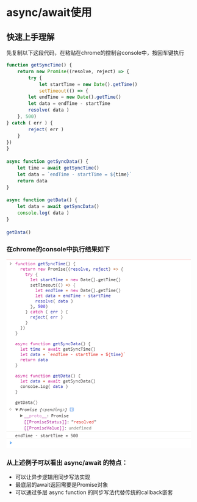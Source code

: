 # async/await使用

## 快速上手理解

先复制以下这段代码，在粘贴在chrome的控制台console中，按回车键执行

```js
function getSyncTime() {
    return new Promise((resolve, reject) => {
        try {
            let startTime = new Date().getTime()
            setTimeout(() => {
        let endTime = new Date().getTime()
        let data = endTime - startTime
        resolve( data )
    }, 500)
} catch ( err ) {
        reject( err )
    }
})
}

async function getSyncData() {
    let time = await getSyncTime()
    let data = `endTime - startTime = ${time}`
    return data
}

async function getData() {
    let data = await getSyncData()
    console.log( data )
}

getData()
```

### 在chrome的console中执行结果如下

![async](/assets/gitbook/async-await.png)

### 从上述例子可以看出 async/await 的特点：

* 可以让异步逻辑用同步写法实现
* 最底层的await返回需要是Promise对象
* 可以通过多层 async function 的同步写法代替传统的callback嵌套




